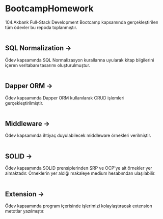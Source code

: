 # BootcampHomework
104.Akbank Full-Stack Development Bootcamp kapsamında gerçekleştirilen tüm ödevler bu repoda toplanmıştır.<br><br>
## SQL Normalization -><br>
Ödev kapsamında SQL Normalizasyon kurallarına uyularak kitap bilgilerini içeren veritabanı tasarımı oluşturulmuştur.<br><br>
## Dapper ORM -><br>
Ödev kapsamında Dapper ORM kullanılarak CRUD işlemleri gerçekleştirilmiştir.<br><br>
## Middleware -> <br>
Ödev kapsamında ihtiyaç duyulabilecek middleware örnekleri verilmiştir.<br><br>
## SOLID -> <br>
Ödev kapsamında SOLID prensiplerinden SRP ve OCP'ye ait örnekler yer almaktadır. Örneklerin yer aldığı makaleye medium hesabımdan ulaşılabilir.<br><br>
## Extension -> <br>
Ödev kapsamında program içerisinde işlerimizi kolaylaştıracak extension metotlar yazılmıştır.

